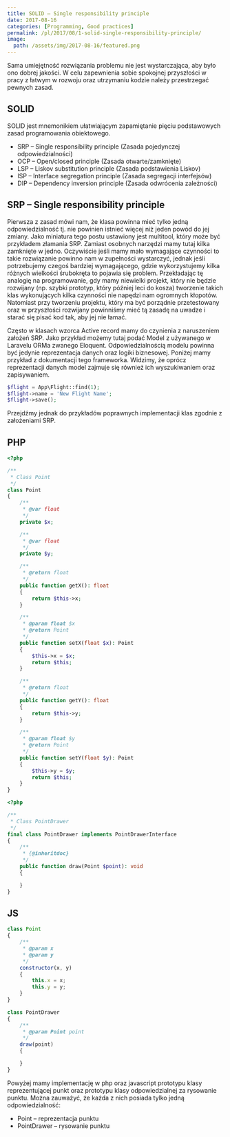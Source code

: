 ```yaml
---
title: SOLID – Single responsibility principle
date: 2017-08-16
categories: [Programming, Good practices]
permalink: /pl/2017/08/1-solid-single-responsibility-principle/
image:
  path: /assets/img/2017-08-16/featured.png
---
```


Sama umiejętność rozwiązania problemu nie jest wystarczająca, aby było ono dobrej jakości. W celu zapewnienia sobie spokojnej przyszłości w pracy z łatwym w rozwoju oraz utrzymaniu kodzie należy przestrzegać pewnych zasad.

## SOLID
SOLID jest mnemonikiem ułatwiającym zapamiętanie pięciu podstawowych zasad programowania obiektowego.
- SRP – Single responsibility principle (Zasada pojedynczej odpowiedzialności)
- OCP – Open/closed principle (Zasada otwarte/zamknięte)
- LSP – Liskov substitution principle (Zasada podstawienia Liskov)
- ISP – Interface segregation principle (Zasada segregacji interfejsów)
- DIP – Dependency inversion principle (Zasada odwrócenia zależności)

## SRP – Single responsibility principle
Pierwsza z zasad mówi nam, że klasa powinna mieć tylko jedną odpowiedzialność tj. nie powinien istnieć więcej niż jeden powód do jej zmiany. Jako miniatura tego postu ustawiony jest multitool, który może być przykładem złamania SRP. Zamiast osobnych narzędzi mamy tutaj kilka zamknięte w jedno. Oczywiście jeśli mamy mało wymagające czynności to takie rozwiązanie powinno nam w zupełności wystarczyć, jednak jeśli potrzebujemy czegoś bardziej wymagającego, gdzie wykorzystujemy kilka różnych wielkości śrubokręta to pojawia się problem. Przekładając tę analogię na programowanie, gdy mamy niewielki projekt, który nie będzie rozwijany (np. szybki prototyp, który później leci do kosza) tworzenie takich klas wykonujących kilka czynności nie napędzi nam ogromnych kłopotów. Natomiast przy tworzeniu projektu, który ma być porządnie przetestowany oraz w przyszłości rozwijany powinniśmy mieć tą zasadę na uwadze i starać się pisać kod tak, aby jej nie łamać.

Często w klasach wzorca Active record mamy do czynienia z naruszeniem założeń SRP. Jako przykład możemy tutaj podać Model z używanego w Laravelu ORMa zwanego Eloquent. Odpowiedzialnością modelu powinna być jedynie reprezentacja danych oraz logiki biznesowej. Poniżej mamy przykład z dokumentacji tego frameworka. Widzimy, że oprócz reprezentacji danych model zajmuje się również ich wyszukiwaniem oraz zapisywaniem.

```php
$flight = App\Flight::find(1);
$flight->name = 'New Flight Name';
$flight->save();
```

Przejdźmy jednak do przykładów poprawnych implementacji klas zgodnie z założeniami SRP.

## PHP
```php
<?php

/**
 * Class Point
 */
class Point
{
    /**
     * @var float
     */
    private $x;

    /**
     * @var float
     */
    private $y;

    /**
     * @return float
     */
    public function getX(): float
    {
        return $this->x;
    }

    /**
     * @param float $x
     * @return Point
     */
    public function setX(float $x): Point
    {
        $this->x = $x;
        return $this;
    }

    /**
     * @return float
     */
    public function getY(): float
    {
        return $this->y;
    }

    /**
     * @param float $y
     * @return Point
     */
    public function setY(float $y): Point
    {
        $this->y = $y;
        return $this;
    }
}
```

```php
<?php

/**
 * Class PointDrawer
 */
final class PointDrawer implements PointDrawerInterface
{
    /**
     * {@inheritdoc}
     */
    public function draw(Point $point): void
    {

    }
}
```

## JS

```javascript
class Point
{
    /**
     * @param x
     * @param y
     */
    constructor(x, y)
    {
        this.x = x;
        this.y = y;
    }
}
```

```javascript
class PointDrawer
{
    /**
     * @param Point point
     */
    draw(point)
    {

    }
}
```

Powyżej mamy implementację w php oraz javascript prototypu klasy reprezentującej punkt oraz prototypu klasy odpowiedzialnej za rysowanie punktu. Można zauważyć, że każda z nich posiada tylko jedną odpowiedzialność:
- Point  – reprezentacja punktu
- PointDrawer  – rysowanie punktu

